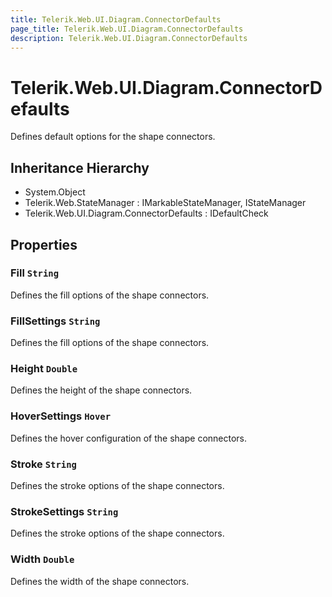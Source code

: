 ```yaml
---
title: Telerik.Web.UI.Diagram.ConnectorDefaults
page_title: Telerik.Web.UI.Diagram.ConnectorDefaults
description: Telerik.Web.UI.Diagram.ConnectorDefaults
---
```


# Telerik.Web.UI.Diagram.ConnectorDefaults

Defines default options for the shape connectors.

## Inheritance Hierarchy

* System.Object
* Telerik.Web.StateManager : IMarkableStateManager, IStateManager
* Telerik.Web.UI.Diagram.ConnectorDefaults : IDefaultCheck

## Properties

###  Fill `String`

Defines the fill options of the shape connectors.

###  FillSettings `String`

Defines the fill options of the shape connectors.

###  Height `Double`

Defines the height of the shape connectors.

###  HoverSettings `Hover`

Defines the hover configuration of the shape connectors.

###  Stroke `String`

Defines the stroke options of the shape connectors.

###  StrokeSettings `String`

Defines the stroke options of the shape connectors.

###  Width `Double`

Defines the width of the shape connectors.

